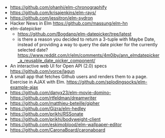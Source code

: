 - https://github.com/ohanhi/elm-chronographify
- https://github.com/krisajenkins/elm-rays/
- https://github.com/jessitron/elm-sydron
- Hacker News in Elm https://github.com/massung/elm-hn
- elm-datepicker
  - https://github.com/Bogdanp/elm-datepicker/tree/latest
  - is there a reason you decided to return a 3-tuple with Maybe Date, instead of providing a way to query the date picker for the currently selected date? https://www.reddit.com/r/elm/comments/4m0iby/ann_elmdatepicker_a_reusable_date_picker_component/
- An interactive web UI for Open API (2.0) specs https://github.com/vorce/lagun
- A small app that fetches Github users and renders them to a page. Exercise in AJAX with Elm. https://github.com/splodingsocks/elm-example-ajax
- https://github.com/danyx23/elm-movie-domino- https://github.com/rtfeldman/dreamwriter
- https://github.com/matthieu-beteille/gipher
- https://github.com/Gizra/elm-hedley
- https://github.com/prikhi/RSSonate
- https://github.com/prikhi/bodyweight-client
- https://github.com/eskimoblood/elm-wallpaper-editor
- https://github.com/CaronaBoard/caronaboard
